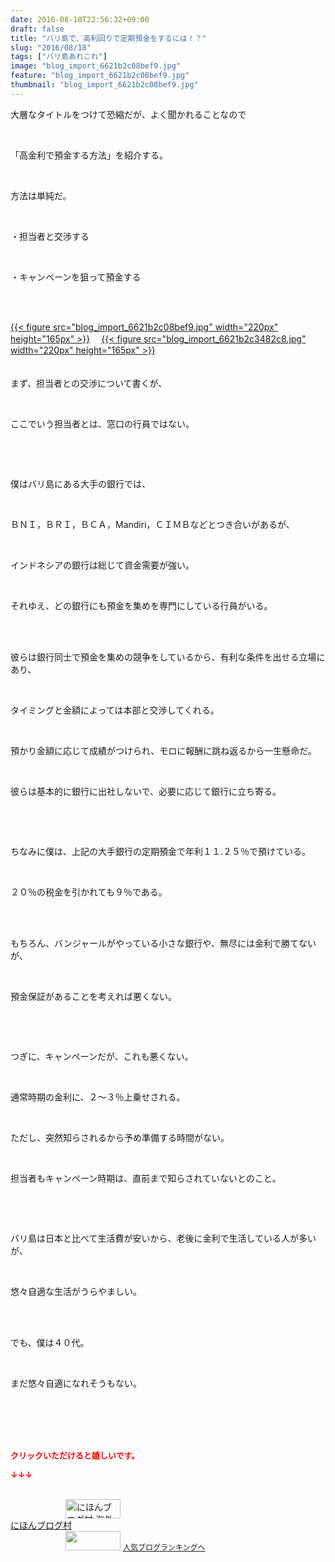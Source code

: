 ```yaml
---
date: 2016-08-18T22:56:32+09:00
draft: false
title: "バリ島で、高利回りで定期預金をするには！？"
slug: "2016/08/18"
tags: ["バリ島あれこれ"]
image: "blog_import_6621b2c08bef9.jpg"
feature: "blog_import_6621b2c08bef9.jpg"
thumbnail: "blog_import_6621b2c08bef9.jpg"
---
```

<p>大層なタイトルをつけて恐縮だが、よく聞かれることなので</p><br/><p>「高金利で預金する方法」を紹介する。</p><p><br/></p><p>方法は単純だ。</p><br/><p>・担当者と交渉する</p><br/><p>・キャンペーンを狙って預金する</p><br/><br/><p><a href="blog_import_6621b2c1bfd9b.jpg">{{< figure src="blog_import_6621b2c08bef9.jpg" width="220px" height="165px" >}}</a> 　<a href="blog_import_6621b2c48049d.jpg">{{< figure src="blog_import_6621b2c3482c8.jpg" width="220px" height="165px" >}}</a> <br/><br/><br/>まず、担当者との交渉について書くが、</p><br/><p>ここでいう担当者とは、窓口の行員ではない。</p><br/><p><br/></p><p>僕はバリ島にある大手の銀行では、</p><br/><p>ＢＮＩ，ＢＲＩ，ＢＣＡ，Mandiri，ＣＩＭＢなどとつき合いがあるが、</p><br/><p>インドネシアの銀行は総じて資金需要が強い。</p><br/><p>それゆえ、どの銀行にも預金を集めを専門にしている行員がいる。</p><br/><p><br/>彼らは銀行同士で預金を集めの競争をしているから、有利な条件を出せる立場にあり、</p><br/><p>タイミングと金額によっては本部と交渉してくれる。</p><br/><p>預かり金額に応じて成績がつけられ、モロに報酬に跳ね返るから一生懸命だ。</p><br/><p>彼らは基本的に銀行に出社しないで、必要に応じて銀行に立ち寄る。</p><p><br/></p><br/><p>ちなみに僕は、上記の大手銀行の定期預金で年利１１.２５％で預けている。</p><br/><p>２０％の税金を引かれても９％である。</p><br/><br/><p>もちろん、バンジャールがやっている小さな銀行や、無尽には金利で勝てないが、</p><br/><p>預金保証があることを考えれば悪くない。</p><p><br/></p><br/><p>つぎに、キャンペーンだが、これも悪くない。</p><br/><p>通常時期の金利に、２～３％上乗せされる。</p><br/><p>ただし、突然知らされるから予め準備する時間がない。</p><br/><p>担当者もキャンペーン時期は、直前まで知らされていないとのこと。</p><p><br/></p><br/><p>バリ島は日本と比べて生活費が安いから、老後に金利で生活している人が多いが、</p><br/><p>悠々自適な生活がうらやましい。</p><br/><br/><p>でも、僕は４０代。</p><br/><p>まだ悠々自適になれそうもない。</p><br/><br/><br/><br/><p><font color="#ff0000" size="2"><strong>クリックいただけると嬉しいです。<br/></strong></font></p><p><font color="#ff0000" size="2"><strong>↓↓↓</strong></font></p><p><br/><a href="ranking.html?p_cid=01260127" target="_blank"><img border="0" alt="にほんブログ村 海外生活ブログ バリ島情報へ" src="data:image/svg+xml;charset=utf-8,%3Csvg%20xmlns%3D%22http%3A%2F%2Fwww.w3.org%2F2000%2Fsvg%22%20title%3D%22Placeholder%20for%20Images%22%20role%3D%22presentation%22%20viewBox%3D%220%200%2088%2031%22%20%2F%3E" width="88" height="31" data-src="https://img-proxy.blog-video.jp/images?url=http%3A%2F%2Foverseas.blogmura.com%2Fbali%2Fimg%2Fbali88_31.gif" style="aspect-ratio: auto 88 / 31;"/><noscript><img border="0" alt="にほんブログ村 海外生活ブログ バリ島情報へ" src="https://img-proxy.blog-video.jp/images?url=http%3A%2F%2Foverseas.blogmura.com%2Fbali%2Fimg%2Fbali88_31.gif" width="88" height="31"></noscript></a> <br/><a href="ranking.html?p_cid=01260127" target="_blank">にほんブログ村</a> <br/><a title="人気ブログランキングへ" href="link.php?1804582"><img border="0" src="data:image/svg+xml;charset=utf-8,%3Csvg%20xmlns%3D%22http%3A%2F%2Fwww.w3.org%2F2000%2Fsvg%22%20title%3D%22Placeholder%20for%20Images%22%20role%3D%22presentation%22%20viewBox%3D%220%200%2088%2031%22%20%2F%3E" width="88" height="31" data-src="https://blog.with2.net/img/banner/banner_22.gif" style="aspect-ratio: auto 88 / 31;"/><noscript><img border="0" src="https://blog.with2.net/img/banner/banner_22.gif" width="88" height="31"></noscript></a> <a style="FONT-SIZE: 12px" href="link.php?1804582">人気ブログランキングへ</a> </p>

